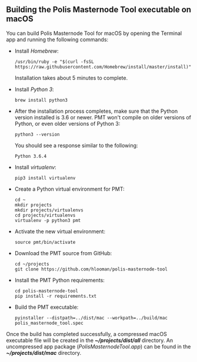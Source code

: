 ## Building the Polis Masternode Tool executable on macOS

You can build Polis Masternode Tool for macOS by opening the Terminal app and running the following commands:

* Install *Homebrew*:

  ```
  /usr/bin/ruby -e "$(curl -fsSL https://raw.githubusercontent.com/Homebrew/install/master/install)"
  ```

  Installation takes about 5 minutes to complete.

* Install *Python 3*:

  ```
  brew install python3
  ```

* After the installation process completes, make sure that the Python version installed is 3.6 or newer. PMT won't compile on older versions of Python, or even older versions of Python 3:

  ```
  python3 --version
  ```

  You should see a response similar to the following:

  `Python 3.6.4`

* Install *virtualenv*:

  ```
  pip3 install virtualenv
  ```

* Create a Python virtual environment for PMT:

  ```
  cd ~
  mkdir projects
  mkdir projects/virtualenvs
  cd projects/virtualenvs
  virtualenv -p python3 pmt
  ```

* Activate the new virtual environment:

  ```
  source pmt/bin/activate
  ```

* Download the PMT source from GitHub:

  ```
  cd ~/projects
  git clone https://github.com/hlooman/polis-masternode-tool
  ```

* Install the PMT Python requirements:

  ```
  cd polis-masternode-tool
  pip install -r requirements.txt
  ```

* Build the PMT executable:

  ```
  pyinstaller --distpath=../dist/mac --workpath=../build/mac polis_masternode_tool.spec
  ```


Once the build has completed successfully, a compressed macOS executable file will be created in the ***~/projects/dist/all*** directory. An uncompressed app package (*PolisMasternodeTool.app*) can be found in the ***~/projects/dist/mac*** directory.
